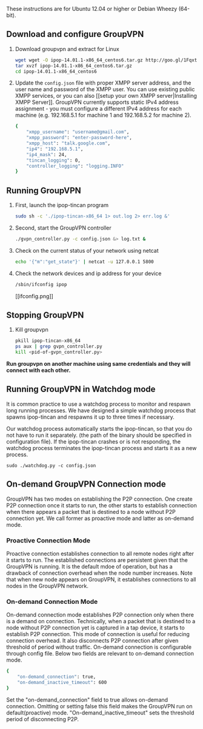 These instructions are for Ubuntu 12.04 or higher or Debian Wheezy (64-bit).

## Download and configure GroupVPN

1.  Download groupvpn and extract for Linux

    ```bash
    wget wget -O ipop-14.01.1-x86_64_centos6.tar.gz http://goo.gl/1Fqxtj
    tar xvzf ipop-14.01.1-x86_64_centos6.tar.gz
    cd ipop-14.01.1-x86_64_centos6
    ```

2.  Update the `config.json` file with proper XMPP server address, and the
    user name and password of the XMPP user. You can use existing public XMPP services,
    or you can also [[setup your own XMPP server|Installing XMPP Server]].
    GroupVPN currently supports static
    IPv4 address assignment - you must configure a different IPv4 address for each 
    machine (e.g. 192.168.5.1 for machine 1 and 192.168.5.2 for machine 2).

    ```bash
    {
        "xmpp_username": "username@gmail.com",
        "xmpp_password": "enter-password-here",
        "xmpp_host": "talk.google.com",
        "ip4": "192.168.5.1",
        "ip4_mask": 24,
        "tincan_logging": 0,
        "controller_logging": "logging.INFO"
    }
    ```

## Running GroupVPN

1.  First, launch the ipop-tincan program

    ```bash
    sudo sh -c './ipop-tincan-x86_64 1> out.log 2> err.log &'
    ```

2.  Second, start the GroupVPN controller

    ```bash
    ./gvpn_controller.py -c config.json &> log.txt &
    ```

3.  Check on the current status of your network using netcat

    ```bash
    echo '{"m":"get_state"}' | netcat -u 127.0.0.1 5800
    ```

4.  Check the network devices and ip address for your device

    ```bash
    /sbin/ifconfig ipop
    ```

    [[ifconfig.png]]

## Stopping GroupVPN

1.  Kill groupvpn

    ```bash
    pkill ipop-tincan-x86_64
    ps aux | grep gvpn_controller.py
    kill <pid-of-gvpn_controller.py>
    ```

**Run groupvpn on another machine using same credentials and they will connect
with each other.**

## Running GroupVPN in Watchdog mode

It is common practice to use a watchdog process to monitor and respawn
long running processes. We have designed a simple watchdog process that
spawns ipop-tincan and respawns it up to three times if necessary.

Our watchdog process automatically starts the ipop-tincan, so that you 
do not have to run it separately. (the path of the binary should be specified
in configuration file). If the ipop-tincan crashes or is not responding, 
the watchdog process terminates the ipop-tincan process and starts it as a 
new process.

```
sudo ./watchdog.py -c config.json
```
## On-demand GroupVPN Connection mode

GroupVPN has two modes on establishing the P2P connection. One create P2P connection once it starts to run, the other starts to establish connection when there appears a packet that is destined to a node without P2P connection yet. We call former as proactive mode and latter as on-demand mode. 

### Proactive Connection Mode
 Proactive connection establishes connection to all remote nodes right after it starts to run. The established connections are persistent given that the GroupVPN is running. It is the default mdoe of operation, but has a drawback of connection overhead when the node number increases. Note that when new node appears on GroupVPN, it establishes connections to all nodes in the GroupVPN network. 

### On-demand Connection Mode
 On-demand connection mode establishes P2P connection only when there is a demand on connection. Technically, when a packet that is destined to a node without P2P connection yet is captured in a tap device, it starts to establish P2P connection. This mode of connection is useful for reducing connection overhead. It also disconnects P2P connection after given threshold of period without traffic.  On-demand connection is configurable through config file. Below two fields are relevant to on-demand connection mode. 

```bash
{
    "on-demand_connection": true,
    "on-demand_inactive_timeout": 600
}
```

Set the "on-demand_connection" field to true allows on-demand connection. Omitting or setting false this field makes the GroupVPN run on default(proactive) mode. "On-demand_inactive_timeout" sets the threshold period of disconnecting P2P. 

